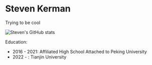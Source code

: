 # Steven Kerman

Trying to be cool

![Steven's GitHub stats](https://github-readme-stats.vercel.app/api?username=steven12138)

Education:
- 2016 - 2021: Affiliated High School Attached to Peking University
- 2022 - : Tianjin University
